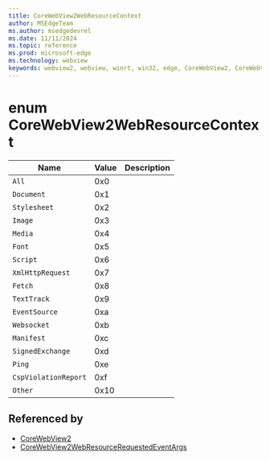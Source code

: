 ```yaml
---
title: CoreWebView2WebResourceContext
author: MSEdgeTeam
ms.author: msedgedevrel
ms.date: 11/11/2024
ms.topic: reference
ms.prod: microsoft-edge
ms.technology: webview
keywords: webview2, webview, winrt, win32, edge, CoreWebView2, CoreWebView2Controller, browser control, edge html, CoreWebView2WebResourceContext
---
```


# enum CoreWebView2WebResourceContext

| Name |  Value | Description |
|--|--|--|
|`All` | 0x0  |  |
|`Document` | 0x1  |  |
|`Stylesheet` | 0x2  |  |
|`Image` | 0x3  |  |
|`Media` | 0x4  |  |
|`Font` | 0x5  |  |
|`Script` | 0x6  |  |
|`XmlHttpRequest` | 0x7  |  |
|`Fetch` | 0x8  |  |
|`TextTrack` | 0x9  |  |
|`EventSource` | 0xa  |  |
|`Websocket` | 0xb  |  |
|`Manifest` | 0xc  |  |
|`SignedExchange` | 0xd  |  |
|`Ping` | 0xe  |  |
|`CspViolationReport` | 0xf  |  |
|`Other` | 0x10  |  |


## Referenced by

- [CoreWebView2](corewebview2.md)
- [CoreWebView2WebResourceRequestedEventArgs](corewebview2webresourcerequestedeventargs.md)
